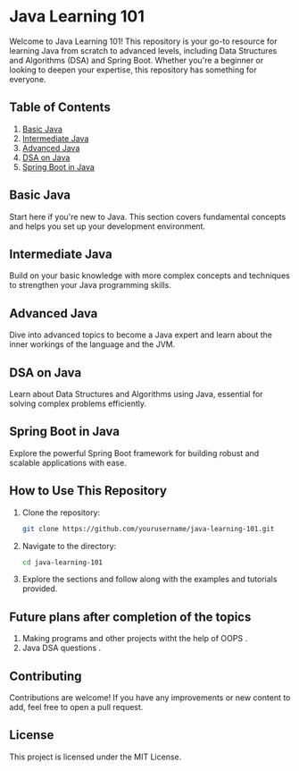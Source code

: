 # Java Learning 101

Welcome to Java Learning 101! This repository is your go-to resource for learning Java from scratch to advanced levels, including Data Structures and Algorithms (DSA) and Spring Boot. Whether you're a beginner or looking to deepen your expertise, this repository has something for everyone.

## Table of Contents

1. [Basic Java](#basic-java)
2. [Intermediate Java](#intermediate-java)
3. [Advanced Java](#advanced-java)
4. [DSA on Java](#dsa-on-java)
5. [Spring Boot in Java](#spring-boot-in-java)

## Basic Java

Start here if you're new to Java. This section covers fundamental concepts and helps you set up your development environment.

## Intermediate Java

Build on your basic knowledge with more complex concepts and techniques to strengthen your Java programming skills.

## Advanced Java

Dive into advanced topics to become a Java expert and learn about the inner workings of the language and the JVM.

## DSA on Java

Learn about Data Structures and Algorithms using Java, essential for solving complex problems efficiently.

## Spring Boot in Java

Explore the powerful Spring Boot framework for building robust and scalable applications with ease.

## How to Use This Repository

1. Clone the repository:
   ```sh
   git clone https://github.com/yourusername/java-learning-101.git
   ```
2. Navigate to the directory:
   ```sh
   cd java-learning-101
   ```
3. Explore the sections and follow along with the examples and tutorials provided.


## Future plans after completion of the topics 
 1. Making programs and other projects witht the help of OOPS .
 2. Java DSA questions .

## Contributing

Contributions are welcome! If you have any improvements or new content to add, feel free to open a pull request.

## License

This project is licensed under the MIT License.
